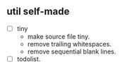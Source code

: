 util self-made
---

- [ ] tiny
	- make source file tiny.
	- remove trailing whitespaces.
	- remove sequential blank lines.
- [ ] todolist.
